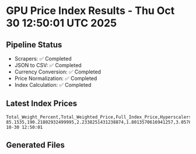 # GPU Price Index Results - Thu Oct 30 12:50:01 UTC 2025

## Pipeline Status
- Scrapers: ✅ Completed
- JSON to CSV: ✅ Completed
- Currency Conversion: ✅ Completed
- Price Normalization: ✅ Completed
- Index Calculation: ✅ Completed

## Latest Index Prices
```
Total_Weight_Percent,Total_Weighted_Price,Full_Index_Price,Hyperscalers_Only_Price,Non_Hyperscalers_Only_Price,Hyperscaler_Weight,Non_Hyperscaler_Weight,Calculation_Date
85.1535,190.21802932499995,2.2338251431238874,1.8013570616941257,3.057644123014994,55.84,29.313499999999998,2025-10-30 12:50:01
```

## Generated Files
```
```
